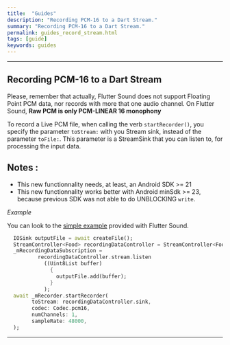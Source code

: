 ```yaml
---
title:  "Guides"
description: "Recording PCM-16 to a Dart Stream."
summary: "Recording PCM-16 to a Dart Stream."
permalink: guides_record_stream.html
tags: [guide]
keywords: guides
---
```


---------------

## Recording PCM-16 to a Dart Stream

Please, remember that actually, Flutter Sound does not support Floating Point PCM data, nor records with more that one audio channel. On Flutter Sound, **Raw PCM is only PCM-LINEAR 16 monophony**

To record a Live PCM file, when calling the verb `startRecorder()`, you specify the parameter `toStream:` with you Stream sink, instead of the parameter `toFile:`. This parameter is a StreamSink that you can listen to, for processing the input data.

## Notes :

* This new functionnality needs, at least, an Android SDK &gt;= 21
* This new functionnality works better with Android minSdk &gt;= 23, because previous SDK was not able to do UNBLOCKING `write`.

_Example_

You can look to the [simple example](https://github.com/Canardoux/tau/blob/master/flutter_sound/example/lib/recordToStream/record_to_stream_example.dart) provided with Flutter Sound.

```dart
  IOSink outputFile = await createFile();
  StreamController<Food> recordingDataController = StreamController<Food>();
  _mRecordingDataSubscription =
          recordingDataController.stream.listen
            ((Uint8List buffer)
              {
                outputFile.add(buffer);
              }
            );
  await _mRecorder.startRecorder(
        toStream: recordingDataController.sink,
        codec: Codec.pcm16,
        numChannels: 1,
        sampleRate: 48000,
  );
```

---------------
